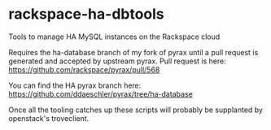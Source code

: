 # rackspace-ha-dbtools
Tools to manage HA MySQL instances on the Rackspace cloud

Requires the ha-database branch of my fork of pyrax until a pull request is generated and accepted by upstream pyrax. Pull request is here: https://github.com/rackspace/pyrax/pull/568

You can find the HA pyrax branch here: https://github.com/ddaeschler/pyrax/tree/ha-database

Once all the tooling catches up these scripts will probably be supplanted by openstack's troveclient.
